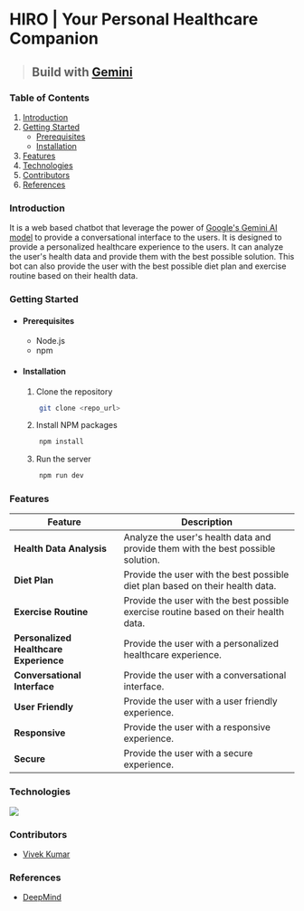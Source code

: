 # **HIRO | Your Personal Healthcare Companion**
> ## **Build with [Gemini](https://deepmind.google/technologies/gemini/#gemini-1.5)**
### **Table of Contents**

1. [Introduction](#introduction)
2. [Getting Started](#getting-started)
   - [Prerequisites](#prerequisites)
   - [Installation](#installation)
3. [Features](#features)
4. [Technologies](#technologies)
5. [Contributors](#contributors)
6. [References](#references)

### **Introduction**

It is a web based chatbot that leverage the power of [Google's Gemini AI model](https://deepmind.google/technologies/gemini/#gemini-1.5) to provide a conversational interface to the users. It is designed to provide a personalized healthcare experience to the users. It can analyze the user's health data and provide them with the best possible solution. This bot can also provide the user with the best possible diet plan and exercise routine based on their health data.

### **Getting Started**

- #### Prerequisites

  - Node.js
  - npm

- #### Installation

  1. Clone the repository

  ```sh
      git clone <repo_url>
  ```

  2. Install NPM packages

  ```sh
      npm install
  ```

  3. Run the server

  ```sh
      npm run dev
  ```

### **Features**

| Feature                                | Description                                                                          |
| -------------------------------------- | ------------------------------------------------------------------------------------ |
| **Health Data Analysis**               | Analyze the user's health data and provide them with the best possible solution.     |
| **Diet Plan**                          | Provide the user with the best possible diet plan based on their health data.        |
| **Exercise Routine**                   | Provide the user with the best possible exercise routine based on their health data. |
| **Personalized Healthcare Experience** | Provide the user with a personalized healthcare experience.                          |
| **Conversational Interface**           | Provide the user with a conversational interface.                                    |
| **User Friendly**                      | Provide the user with a user friendly experience.                                    |
| **Responsive**                         | Provide the user with a responsive experience.                                       |
| **Secure**                             | Provide the user with a secure experience.                                           |

### **Technologies**

<img src='https://skillicons.dev/icons?i=html,css,bootstrap,js,nodejs,vite,googlecloud&perline=7' width='auto' height='auto'/>

### **Contributors**

- [Vivek Kumar](https://github.com/vivek09thakur)

### **References**

- [DeepMind](https://deepmind.google/technologies/gemini/#gemini-1.5)